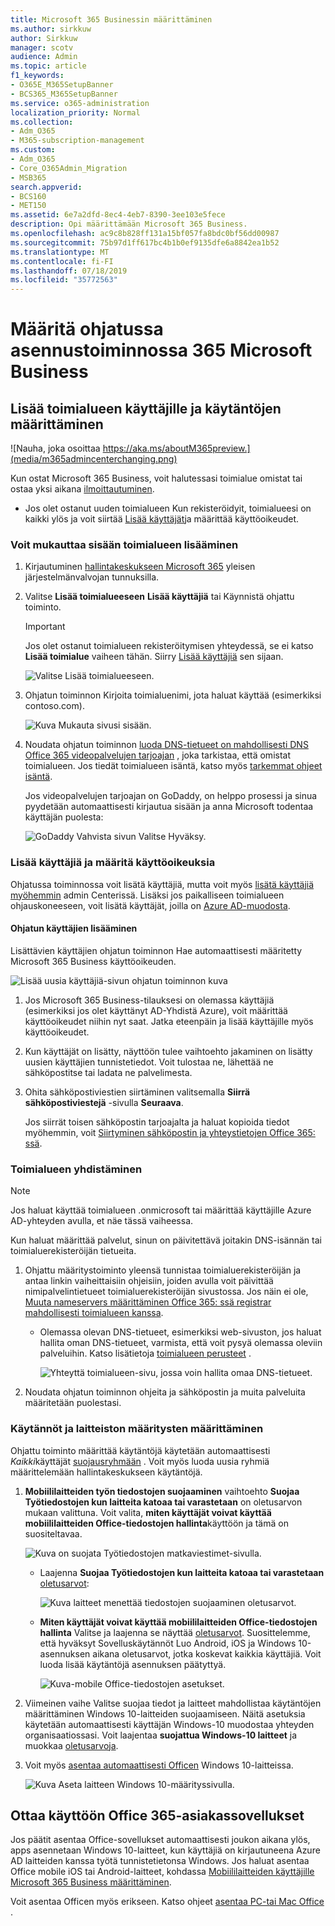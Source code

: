 ```yaml
---
title: Microsoft 365 Businessin määrittäminen
ms.author: sirkkuw
author: Sirkkuw
manager: scotv
audience: Admin
ms.topic: article
f1_keywords:
- O365E_M365SetupBanner
- BCS365_M365SetupBanner
ms.service: o365-administration
localization_priority: Normal
ms.collection:
- Adm_O365
- M365-subscription-management
ms.custom:
- Adm_O365
- Core_O365Admin_Migration
- MSB365
search.appverid:
- BCS160
- MET150
ms.assetid: 6e7a2dfd-8ec4-4eb7-8390-3ee103e5fece
description: Opi määrittämään Microsoft 365 Business.
ms.openlocfilehash: ac9c8b828ff131a15bf057fa8bdc0bf56dd00987
ms.sourcegitcommit: 75b97d1ff617bc4b1b0ef9135dfe6a8842ea1b52
ms.translationtype: MT
ms.contentlocale: fi-FI
ms.lasthandoff: 07/18/2019
ms.locfileid: "35772563"
---
```

# <a name="set-up-microsoft-365-business-in-the-setup-wizard"></a>Määritä ohjatussa asennustoiminnossa 365 Microsoft Business

## <a name="add-your-domain-users-and-set-up-policies"></a>Lisää toimialueen käyttäjille ja käytäntöjen määrittäminen

![Nauha, joka osoittaa https://aka.ms/aboutM365preview.](media/m365admincenterchanging.png)

Kun ostat Microsoft 365 Business, voit halutessasi toimialue omistat tai ostaa yksi aikana [ilmoittautuminen](sign-up.md).

- Jos olet ostanut uuden toimialueen Kun rekisteröidyit, toimialueesi on kaikki ylös ja voit siirtää [Lisää käyttäjät](#add-users-and-assign-licenses)ja määrittää käyttöoikeudet.

### <a name="add-your-domain-to-personalize-sign-in"></a>Voit mukauttaa sisään toimialueen lisääminen

1. Kirjautuminen [hallintakeskukseen Microsoft 365](https://admin.microsoft.com) yleisen järjestelmänvalvojan tunnuksilla. 

2. Valitse **Lisää toimialueeseen** **Lisää käyttäjiä** tai Käynnistä ohjattu toiminto.
    > [!IMPORTANT]
    > Jos olet ostanut toimialueen rekisteröitymisen yhteydessä, se ei katso **Lisää toimialue** vaiheen tähän. Siirry [Lisää käyttäjiä](#add-users-and-assign-licenses) sen sijaan.

    ![Valitse Lisää toimialueeseen.](media/addadomainadmincenter.png)
    
3. Ohjatun toiminnon Kirjoita toimialuenimi, jota haluat käyttää (esimerkiksi contoso.com).


    ![Kuva Mukauta sivusi sisään.](media/personalizesignin.png)

    
4. Noudata ohjatun toiminnon [luoda DNS-tietueet on mahdollisesti DNS Office 365 videopalvelujen tarjoajan](https://docs.microsoft.com/office365/admin/get-help-with-domains/create-dns-records-at-any-dns-hosting-provider) , joka tarkistaa, että omistat toimialueen. Jos tiedät toimialueen isäntä, katso myös [tarkemmat ohjeet isäntä](https://docs.microsoft.com/office365/admin/get-help-with-domains/set-up-your-domain-host-specific-instructions).

    Jos videopalvelujen tarjoajan on GoDaddy, on helppo prosessi ja sinua pyydetään automaattisesti kirjautua sisään ja anna Microsoft todentaa käyttäjän puolesta:

    ![GoDaddy Vahvista sivun Valitse Hyväksy.](media/godaddyauth.png)

### <a name="add-users-and-assign-licenses"></a>Lisää käyttäjiä ja määritä käyttöoikeuksia

Ohjatussa toiminnossa voit lisätä käyttäjiä, mutta voit myös [lisätä käyttäjiä myöhemmin](add-users-m365b.md) admin Centerissä. Lisäksi jos paikalliseen toimialueen ohjauskoneeseen, voit lisätä käyttäjät, joilla on [Azure AD-muodosta](https://docs.microsoft.com/azure/active-directory/hybrid/how-to-connect-install-express).

#### <a name="add-users-in-the-wizard"></a>Ohjatun käyttäjien lisääminen

Lisättävien käyttäjien ohjatun toiminnon Hae automaattisesti määritetty Microsoft 365 Business käyttöoikeuden.

![Lisää uusia käyttäjiä-sivun ohjatun toiminnon kuva](media/addnewuserspage.png)

1. Jos Microsoft 365 Business-tilauksesi on olemassa käyttäjiä (esimerkiksi jos olet käyttänyt AD-Yhdistä Azure), voit määrittää käyttöoikeudet niihin nyt saat. Jatka eteenpäin ja lisää käyttäjille myös käyttöoikeudet.

3. Kun käyttäjät on lisätty, näyttöön tulee vaihtoehto jakaminen on lisätty uusien käyttäjien tunnistetiedot. Voit tulostaa ne, lähettää ne sähköpostitse tai ladata ne palvelimesta.

4. Ohita sähköpostiviestien siirtäminen valitsemalla **Siirrä sähköpostiviestejä** -sivulla **Seuraava**. 

    Jos siirrät toisen sähköpostin tarjoajalta ja haluat kopioida tiedot myöhemmin, voit [Siirtyminen sähköpostin ja yhteystietojen Office 365: ssä](https://support.office.com/article/a3e3bddb-582e-4133-8670-e61b9f58627e).


### <a name="connect-your-domain"></a>Toimialueen yhdistäminen

> [!NOTE]
> Jos haluat käyttää toimialueen .onmicrosoft tai määrittää käyttäjille Azure AD-yhteyden avulla, et näe tässä vaiheessa.
  
Kun haluat määrittää palvelut, sinun on päivitettävä joitakin DNS-isännän tai toimialuerekisteröijän tietueita.
  
1. Ohjattu määritystoiminto yleensä tunnistaa toimialuerekisteröijän ja antaa linkin vaiheittaisiin ohjeisiin, joiden avulla voit päivittää nimipalvelintietueet toimialuerekisteröijän sivustossa. Jos näin ei ole, [Muuta nameservers määrittäminen Office 365: ssä registrar mahdollisesti toimialueen kanssa](https://support.office.com/article/a8b487a9-2a45-4581-9dc4-5d28a47010a2). 

    - Olemassa olevan DNS-tietueet, esimerkiksi web-sivuston, jos haluat hallita oman DNS-tietueet, varmista, että voit pysyä olemassa oleviin palveluihin. Katso lisätietoja [toimialueen perusteet](https://docs.microsoft.com/office365/admin/get-help-with-domains/dns-basics) .

        ![Yhteyttä toimialueen-sivu, jossa voin hallita omaa DNS-tietueet.](media/connectyourdomainpage.png)

2. Noudata ohjatun toiminnon ohjeita ja sähköpostin ja muita palveluita määritetään puolestasi.

### <a name="set-up-security-policies-and-device-configurations"></a>Käytännöt ja laitteiston määritysten määrittäminen 

Ohjattu toiminto määrittää käytäntöjä käytetään automaattisesti *Kaikki*käyttäjät [suojausryhmään](https://docs.microsoft.com/office365/admin/create-groups/compare-groups#security-groups) . Voit myös luoda uusia ryhmiä määrittelemään hallintakeskukseen käytäntöjä.

1. **Mobiililaitteiden työn tiedostojen suojaaminen** vaihtoehto **Suojaa Työtiedostojen kun laitteita katoaa tai varastetaan** on oletusarvon mukaan valittuna. Voit valita, **miten käyttäjät voivat käyttää mobiililaitteiden Office-tiedostojen hallinta**käyttöön ja tämä on suositeltavaa.

    ![Kuva on suojata Työtiedostojen matkaviestimet-sivulla.](media/protectworkfilesondevices.png)

     - Laajenna **Suojaa Työtiedostojen kun laitteita katoaa tai varastetaan** [oletusarvot](protect-work-files-on-lost-or-stolen-device.md):

        ![Kuva laitteet menettää tiedostojen suojaaminen oletusarvot.](media/protectworkfilesondevicesdefault.png)

    - **Miten käyttäjät voivat käyttää mobiililaitteiden Office-tiedostojen hallinta** Valitse ja laajenna se näyttää [oletusarvot](manage-user-access-on-mobile-devices.md). Suosittelemme, että hyväksyt Sovelluskäytännöt Luo Android, iOS ja Windows 10-asennuksen aikana oletusarvot, jotka koskevat kaikkia käyttäjiä. Voit luoda lisää käytäntöjä asennuksen päätyttyä.

        ![Kuva-mobile Office-tiedostojen asetukset.](media/useraccessonmobile.png)

2. Viimeinen vaihe Valitse suojaa tiedot ja laitteet mahdollistaa käytäntöjen määrittäminen Windows 10-laitteiden suojaamiseen. Näitä asetuksia käytetään automaattisesti käyttäjän Windows-10 muodostaa yhteyden organisaatiossasi. Voit laajentaa **suojattua Windows-10 laitteet** ja muokkaa [oletusarvoja](secure-windows-10-devices.md).
3. Voit myös [asentaa automaattisesti Officen](install-office-on-windows-10-during-setup.md) Windows 10-laitteissa.

    ![Kuva Aseta laitteen Windows 10-määrityssivulla.](media/setwin10config.png)



## <a name="deploy-office-365-client-apps"></a>Ottaa käyttöön Office 365-asiakassovellukset

Jos päätit asentaa Office-sovellukset automaattisesti joukon aikana ylös, apps asennetaan Windows 10-laitteet, kun käyttäjiä on kirjautuneena Azure AD laitteiden kanssa työtä tunnistetietonsa Windows.
Jos haluat asentaa Office mobile iOS tai Android-laitteet, kohdassa [Mobiililaitteiden käyttäjille Microsoft 365 Business määrittäminen](set-up-mobile-devices.md).

Voit asentaa Officen myös erikseen. Katso ohjeet [asentaa PC-tai Mac Office](https://support.office.com/article/4414eaaf-0478-48be-9c42-23adc4716658) .
